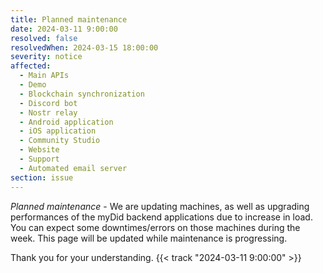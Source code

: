 ```yaml
---
title: Planned maintenance
date: 2024-03-11 9:00:00
resolved: false
resolvedWhen: 2024-03-15 18:00:00
severity: notice
affected:
  - Main APIs
  - Demo
  - Blockchain synchronization
  - Discord bot
  - Nostr relay
  - Android application
  - iOS application
  - Community Studio
  - Website
  - Support
  - Automated email server
section: issue
---
```


*Planned maintenance* - We are updating machines, as well as upgrading performances of the myDid backend applications due to increase in load.
You can expect some downtimes/errors on those machines during the week.
This page will be updated while maintenance is progressing.

Thank you for your understanding.
 {{< track "2024-03-11 9:00:00" >}}
